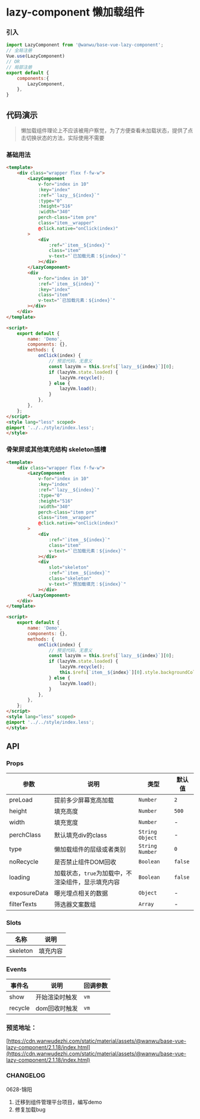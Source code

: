 # lazy-component 懒加载组件

### 引入

``` javascript
import LazyComponent from '@wanwu/base-vue-lazy-component';
// 全局注册
Vue.use(LazyComponent)
// OR
// 局部注册
export default {
    components:{
        LazyComponent,
    },
}
```

## 代码演示

> 懒加载组件理论上不应该被用户察觉，为了方便查看未加载状态，提供了点击切换状态的方法，实际使用不需要

### 基础用法

 
``` html
<template>
    <div class="wrapper flex f-fw-w">
        <LazyComponent
            v-for="index in 10"
            :key="index"
            :ref="`lazy__${index}`"
            :type="0"
            :height="516"
            :width="340"
            perch-class="item pre"
            class="item__wrapper"
            @click.native="onClick(index)"
        >
            <div
                :ref="`item__${index}`"
                class="item"
                v-text="`已加载元素：${index}`"
            ></div>
        </LazyComponent>
        <div
            v-for="index in 10"
            :ref="`item__${index}`"
            :key="index"
            class="item"
            v-text="`已加载元素：${index}`"
        ></div>
    </div>
</template>

<script>
    export default {
        name: 'Demo',
        components: {},
        methods: {
            onClick(index) {
                // 预览代码，无意义
                const lazyVm = this.$refs[`lazy__${index}`][0];
                if (lazyVm.state.loaded) {
                    lazyVm.recycle();
                } else {
                    lazyVm.load();
                }
            },
        },
    };
</script>
<style lang="less" scoped>
@import '../../style/index.less';
</style>

```
### 骨架屏或其他填充结构 skeleton插槽

 
``` html
<template>
    <div class="wrapper flex f-fw-w">
        <LazyComponent
            v-for="index in 10"
            :key="index"
            :ref="`lazy__${index}`"
            :type="0"
            :height="516"
            :width="340"
            perch-class="item pre"
            class="item__wrapper"
            @click.native="onClick(index)"
        >
            <div
                :ref="`item__${index}`"
                class="item"
                v-text="`已加载元素：${index}`"
            ></div>
            <div
                slot="skeleton"
                :ref="`item__${index}`"
                class="skeleton"
                v-text="`预加载填充：${index}`"
            ></div>
        </LazyComponent>
    </div>
</template>

<script>
    export default {
        name: 'Demo',
        components: {},
        methods: {
            onClick(index) {
                // 预览代码，无意义
                const lazyVm = this.$refs[`lazy__${index}`][0];
                if (lazyVm.state.loaded) {
                    lazyVm.recycle();
                    this.$refs[`item__${index}`][0].style.backgroundColor = '';
                } else {
                    lazyVm.load();
                }
            },
        },
    };
</script>
<style lang="less" scoped>
@import '../../style/index.less';
</style>

```


## API

### Props

| 参数 | 说明 | 类型 | 默认值 |
|------|------|------|------|
| preLoad | 提前多少屏幕宽高加载 | `Number` | `2` |
| height | 填充高度 | `Number` | `500` |
| width | 填充宽度 | `Number` | - |
| perchClass | 默认填充div的class | `String` `Object` | - |
| type | 懒加载组件的层级或者类别 | `String` `Number` | `0` |
| noRecycle | 是否禁止组件DOM回收 | `Boolean` | `false` |
| loading | 加载状态，`true`为加载中，不渲染组件，显示填充内容 | `Boolean` | `false` |
| exposureData | 曝光埋点相关的数据 | `Object` | - |
| filterTexts | 筛选器文案数组 | `Array` | - |

### Slots

| 名称 | 说明 |
|------|------|
| skeleton | 填充内容 |

### Events

| 事件名 | 说明 | 回调参数 |
|------|------|------|
| show | 开始渲染时触发 | `vm` |
| recycle | dom回收时触发 | `vm` |

### 预览地址：
[https://cdn.wanwudezhi.com/static/material/assets/@wanwu/base-vue-lazy-component/2.1.18/index.html](https://cdn.wanwudezhi.com/static/material/assets/@wanwu/base-vue-lazy-component/2.1.18/index.html)

### CHANGELOG
0628-锦阳
1. 迁移到组件管理平台项目，编写demo
2. 修复加载bug
